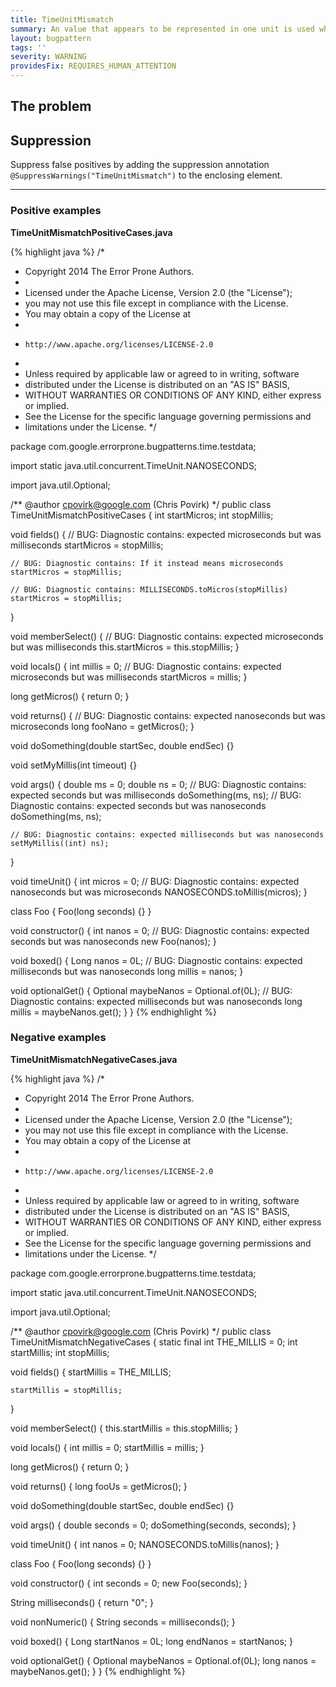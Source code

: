 ```yaml
---
title: TimeUnitMismatch
summary: An value that appears to be represented in one unit is used where another appears to be required (e.g., seconds where nanos are needed)
layout: bugpattern
tags: ''
severity: WARNING
providesFix: REQUIRES_HUMAN_ATTENTION
---
```


<!--
*** AUTO-GENERATED, DO NOT MODIFY ***
To make changes, edit the @BugPattern annotation or the explanation in docs/bugpattern.
-->

## The problem


## Suppression
Suppress false positives by adding the suppression annotation `@SuppressWarnings("TimeUnitMismatch")` to the enclosing element.

----------

### Positive examples
__TimeUnitMismatchPositiveCases.java__

{% highlight java %}
/*
 * Copyright 2014 The Error Prone Authors.
 *
 * Licensed under the Apache License, Version 2.0 (the "License");
 * you may not use this file except in compliance with the License.
 * You may obtain a copy of the License at
 *
 *     http://www.apache.org/licenses/LICENSE-2.0
 *
 * Unless required by applicable law or agreed to in writing, software
 * distributed under the License is distributed on an "AS IS" BASIS,
 * WITHOUT WARRANTIES OR CONDITIONS OF ANY KIND, either express or implied.
 * See the License for the specific language governing permissions and
 * limitations under the License.
 */

package com.google.errorprone.bugpatterns.time.testdata;

import static java.util.concurrent.TimeUnit.NANOSECONDS;

import java.util.Optional;

/** @author cpovirk@google.com (Chris Povirk) */
public class TimeUnitMismatchPositiveCases {
  int startMicros;
  int stopMillis;

  void fields() {
    // BUG: Diagnostic contains: expected microseconds but was milliseconds
    startMicros = stopMillis;

    // BUG: Diagnostic contains: If it instead means microseconds
    startMicros = stopMillis;

    // BUG: Diagnostic contains: MILLISECONDS.toMicros(stopMillis)
    startMicros = stopMillis;
  }

  void memberSelect() {
    // BUG: Diagnostic contains: expected microseconds but was milliseconds
    this.startMicros = this.stopMillis;
  }

  void locals() {
    int millis = 0;
    // BUG: Diagnostic contains: expected microseconds but was milliseconds
    startMicros = millis;
  }

  long getMicros() {
    return 0;
  }

  void returns() {
    // BUG: Diagnostic contains: expected nanoseconds but was microseconds
    long fooNano = getMicros();
  }

  void doSomething(double startSec, double endSec) {}

  void setMyMillis(int timeout) {}

  void args() {
    double ms = 0;
    double ns = 0;
    // BUG: Diagnostic contains: expected seconds but was milliseconds
    doSomething(ms, ns);
    // BUG: Diagnostic contains: expected seconds but was nanoseconds
    doSomething(ms, ns);

    // BUG: Diagnostic contains: expected milliseconds but was nanoseconds
    setMyMillis((int) ns);
  }

  void timeUnit() {
    int micros = 0;
    // BUG: Diagnostic contains: expected nanoseconds but was microseconds
    NANOSECONDS.toMillis(micros);
  }

  class Foo {
    Foo(long seconds) {}
  }

  void constructor() {
    int nanos = 0;
    // BUG: Diagnostic contains: expected seconds but was nanoseconds
    new Foo(nanos);
  }

  void boxed() {
    Long nanos = 0L;
    // BUG: Diagnostic contains: expected milliseconds but was nanoseconds
    long millis = nanos;
  }

  void optionalGet() {
    Optional<Long> maybeNanos = Optional.of(0L);
    // BUG: Diagnostic contains: expected milliseconds but was nanoseconds
    long millis = maybeNanos.get();
  }
}
{% endhighlight %}

### Negative examples
__TimeUnitMismatchNegativeCases.java__

{% highlight java %}
/*
 * Copyright 2014 The Error Prone Authors.
 *
 * Licensed under the Apache License, Version 2.0 (the "License");
 * you may not use this file except in compliance with the License.
 * You may obtain a copy of the License at
 *
 *     http://www.apache.org/licenses/LICENSE-2.0
 *
 * Unless required by applicable law or agreed to in writing, software
 * distributed under the License is distributed on an "AS IS" BASIS,
 * WITHOUT WARRANTIES OR CONDITIONS OF ANY KIND, either express or implied.
 * See the License for the specific language governing permissions and
 * limitations under the License.
 */

package com.google.errorprone.bugpatterns.time.testdata;

import static java.util.concurrent.TimeUnit.NANOSECONDS;

import java.util.Optional;

/** @author cpovirk@google.com (Chris Povirk) */
public class TimeUnitMismatchNegativeCases {
  static final int THE_MILLIS = 0;
  int startMillis;
  int stopMillis;

  void fields() {
    startMillis = THE_MILLIS;

    startMillis = stopMillis;
  }

  void memberSelect() {
    this.startMillis = this.stopMillis;
  }

  void locals() {
    int millis = 0;
    startMillis = millis;
  }

  long getMicros() {
    return 0;
  }

  void returns() {
    long fooUs = getMicros();
  }

  void doSomething(double startSec, double endSec) {}

  void args() {
    double seconds = 0;
    doSomething(seconds, seconds);
  }

  void timeUnit() {
    int nanos = 0;
    NANOSECONDS.toMillis(nanos);
  }

  class Foo {
    Foo(long seconds) {}
  }

  void constructor() {
    int seconds = 0;
    new Foo(seconds);
  }

  String milliseconds() {
    return "0";
  }

  void nonNumeric() {
    String seconds = milliseconds();
  }

  void boxed() {
    Long startNanos = 0L;
    long endNanos = startNanos;
  }

  void optionalGet() {
    Optional<Long> maybeNanos = Optional.of(0L);
    long nanos = maybeNanos.get();
  }
}
{% endhighlight %}

